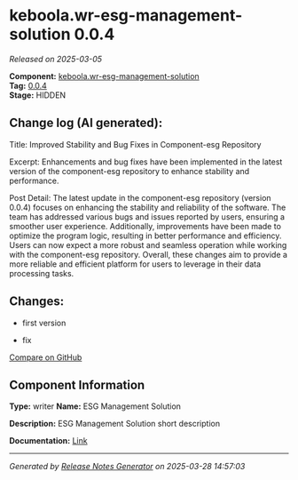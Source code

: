 #  keboola.wr-esg-management-solution 0.0.4

_Released on 2025-03-05_

**Component:** [keboola.wr-esg-management-solution](https://github.com/keboola/component-esg)  
**Tag:** [0.0.4](https://github.com/keboola/component-esg/releases/tag/0.0.4)  
**Stage:** HIDDEN


## Change log (AI generated):
Title:
Improved Stability and Bug Fixes in Component-esg Repository

Excerpt:
Enhancements and bug fixes have been implemented in the latest version of the component-esg repository to enhance stability and performance.

Post Detail:
The latest update in the component-esg repository (version 0.0.4) focuses on enhancing the stability and reliability of the software. The team has addressed various bugs and issues reported by users, ensuring a smoother user experience. Additionally, improvements have been made to optimize the program logic, resulting in better performance and efficiency. Users can now expect a more robust and seamless operation while working with the component-esg repository. Overall, these changes aim to provide a more reliable and efficient platform for users to leverage in their data processing tasks.



## Changes:



- first version 




- fix 



[Compare on GitHub](https://github.com/keboola/component-esg/compare/0.0.2...0.0.4)



## Component Information
**Type:** writer
**Name:** ESG Management Solution

**Description:** ESG Management Solution short description


**Documentation:** [Link](https://github.com/keboola/component-esg/blob/master/README.md)



---
_Generated by [Release Notes Generator](https://github.com/keboola/release-notes-generator)
on 2025-03-28 14:57:03_